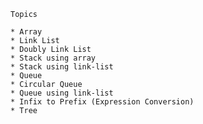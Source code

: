     Topics
    
    * Array
    * Link List
    * Doubly Link List
    * Stack using array
    * Stack using link-list
    * Queue
    * Circular Queue
    * Queue using link-list
    * Infix to Prefix (Expression Conversion)
    * Tree
